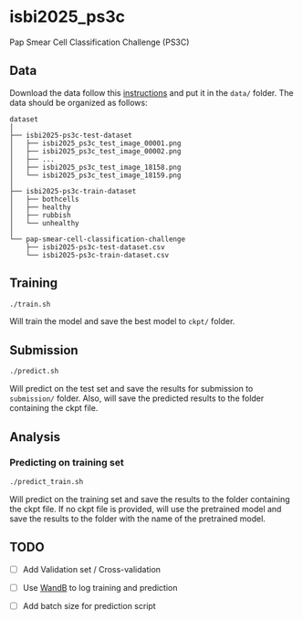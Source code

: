 # isbi2025_ps3c
Pap Smear Cell Classification Challenge (PS3C) 


## Data
Download the data follow this [instructions](https://www.kaggle.com/competitions/pap-smear-cell-classification-challenge/data) and put it in the `data/` folder.
The data should be organized as follows:
```
dataset
│
├── isbi2025-ps3c-test-dataset
│   ├── isbi2025_ps3c_test_image_00001.png
│   ├── isbi2025_ps3c_test_image_00002.png
│   ├── ...
│   ├── isbi2025_ps3c_test_image_18158.png
│   └── isbi2025_ps3c_test_image_18159.png
│
├── isbi2025-ps3c-train-dataset
│   ├── bothcells
│   ├── healthy
│   ├── rubbish
│   └── unhealthy
│
└── pap-smear-cell-classification-challenge
    ├── isbi2025-ps3c-test-dataset.csv
    └── isbi2025-ps3c-train-dataset.csv
```


## Training
```bash
./train.sh
```
Will train the model and save the best model to `ckpt/` folder.


## Submission
```bash
./predict.sh
```
Will predict on the test set and save the results for submission to `submission/` folder.
Also, will save the predicted results to the folder containing the ckpt file.

## Analysis
### Predicting on training set
```bash
./predict_train.sh
```
Will predict on the training set and save the results to the folder containing the ckpt file.
If no ckpt file is provided, will use the pretrained model and save the results to the folder with the name of the pretrained model.



## TODO
- [ ] Add Validation set / Cross-validation
- [ ] Use [WandB](https://wandb.ai/site) to log training and prediction
- [ ] Add batch size for prediction script


<!-- ## Reproducibility -->
<!-- ```bash
nvidia-smi
nvcc --version
python --version
pip freeze > requirements.txt
conda env export > environment.yml
lsb_release -a
cat /etc/os-release
nvidia-smi --query-gpu=gpu_name,driver_version,memory.total --format=csv
cat /usr/local/cuda/include/cudnn_version.h | grep CUDNN_MAJOR -A 2
dpkg -l | grep cudnn
``` -->
